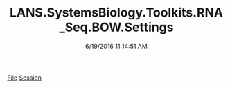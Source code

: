 ﻿---
title: LANS.SystemsBiology.Toolkits.RNA_Seq.BOW.Settings
date: 6/19/2016 11:14:51 AM
---

[File](T-LANS.SystemsBiology.Toolkits.RNA_Seq.BOW.Settings.File.html)
[Session](T-LANS.SystemsBiology.Toolkits.RNA_Seq.BOW.Settings.Session.html)
